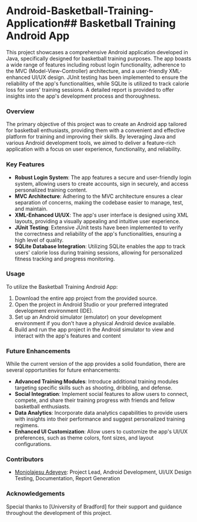 # Android-Basketball-Training-Application## Basketball Training Android App

This project showcases a comprehensive Android application developed in Java, specifically designed for basketball training purposes. The app boasts a wide range of features including robust login functionality, adherence to the MVC (Model-View-Controller) architecture, and a user-friendly XML-enhanced UI/UX design. JUnit testing has been implemented to ensure the reliability of the app's functionalities, while SQLite is utilized to track calorie loss for users' training sessions. A detailed report is provided to offer insights into the app's development process and thoroughness.

### Overview
The primary objective of this project was to create an Android app tailored for basketball enthusiasts, providing them with a convenient and effective platform for training and improving their skills. By leveraging Java and various Android development tools, we aimed to deliver a feature-rich application with a focus on user experience, functionality, and reliability.

### Key Features
- **Robust Login System**: The app features a secure and user-friendly login system, allowing users to create accounts, sign in securely, and access personalized training content.
- **MVC Architecture**: Adhering to the MVC architecture ensures a clear separation of concerns, making the codebase easier to manage, test, and maintain.
- **XML-Enhanced UI/UX**: The app's user interface is designed using XML layouts, providing a visually appealing and intuitive user experience.
- **JUnit Testing**: Extensive JUnit tests have been implemented to verify the correctness and reliability of the app's functionalities, ensuring a high level of quality.
- **SQLite Database Integration**: Utilizing SQLite enables the app to track users' calorie loss during training sessions, allowing for personalized fitness tracking and progress monitoring.


### Usage
To utilize the Basketball Training Android App:
1. Download the entire app project from the provided source.
2. Open the project in Android Studio or your preferred integrated development environment (IDE).
3. Set up an Android simulator (emulator) on your development environment if you don't have a physical Android device available.
4. Build and run the app project in the Android simulator to view and interact with the app's features and content

### Future Enhancements
While the current version of the app provides a solid foundation, there are several opportunities for future enhancements:
- **Advanced Training Modules**: Introduce additional training modules targeting specific skills such as shooting, dribbling, and defense.
- **Social Integration**: Implement social features to allow users to connect, compete, and share their training progress with friends and fellow basketball enthusiasts.
- **Data Analytics**: Incorporate data analytics capabilities to provide users with insights into their performance and suggest personalized training regimens.
- **Enhanced UI Customization**: Allow users to customize the app's UI/UX preferences, such as theme colors, font sizes, and layout configurations.

### Contributors
- [Monjolajesu Adeyeye]((https://github.com/Maadeyey/)): Project Lead, Android Development, UI/UX Design Testing, Documentation, Report Generation



### Acknowledgements
Special thanks to [University of Bradford] for their support and guidance throughout the development of this project.
